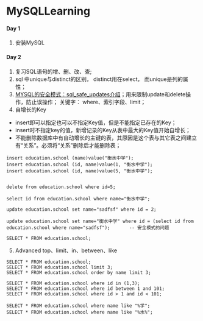 # MySQLLearning

#### Day 1
1. 安装MySQL

#### Day 2
1. 复习SQL语句的增、删、改、查;
2. sql 中unique与distinct的区别， distinct用在select， 而unique是列的属性；
3. [MYSQL的安全模式：sql_safe_updates介绍](https://www.cnblogs.com/fengff/p/10774145.html)；用来限制update和delete操作，防止误操作； 关键字： where、索引字段、limit；
4. 自增长的Key
  * insert即可以指定也可以不指定Key值，但是不能指定已存在的Key；
  * insert时不指定key的值，新增记录的Key从表中最大的Key值开始自增长；
  * 不能删除数据库中有自动增长的主键的表，其原因是这个表与其它表之间建立有“关系”。必须将“关系”删除后才能删除表；
```
insert education.school (name)value("衡水中学");
insert education.school (id, name)value(1, "衡水中学");
insert education.school (id, name)value(5, "衡水中学");


delete from education.school where id=5;

select id from education.school where name="衡水中学";

update education.school set name="sadfsf" where id = 2;

update education.school set name="衡水中学" where id = (select id from education.school where name="sadfsf");		-- 安全模式的问题 

SELECT * FROM education.school;
```
5. Advanced   top、limit、in、between、like
```
SELECT * FROM education.school;
SELECT * FROM education.school limit 3;
SELECT * FROM education.school order by name limit 3;

SELECT * FROM education.school where id in (1,3);
SELECT * FROM education.school where id between 1 and 101;
SELECT * FROM education.school where id > 1 and id < 101;

SELECT * FROM education.school where name like "%学";
SELECT * FROM education.school where name like "%水%";
```
